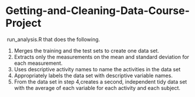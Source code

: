 # Getting-and-Cleaning-Data-Course-Project

 run_analysis.R that does the following. 

1. Merges the training and the test sets to create one data set.
2. Extracts only the measurements on the mean and standard deviation for each measurement. 
3. Uses descriptive activity names to name the activities in the data set
4. Appropriately labels the data set with descriptive variable names. 
5. From the data set in step 4,creates a second, independent tidy data set with the average of each
     variable for each activity and each subject.


